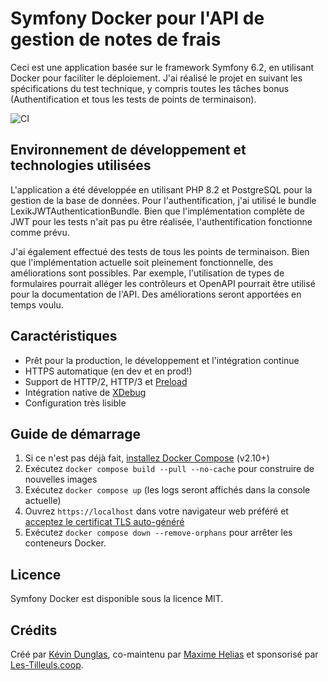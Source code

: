 # Symfony Docker pour l'API de gestion de notes de frais

Ceci est une application basée sur le framework Symfony 6.2, en utilisant Docker pour faciliter le déploiement. J'ai réalisé le projet en suivant les spécifications du test technique, y compris toutes les tâches bonus (Authentification et tous les tests de points de terminaison).

![CI](https://github.com/dunglas/symfony-docker/workflows/CI/badge.svg)

## Environnement de développement et technologies utilisées

L'application a été développée en utilisant PHP 8.2 et PostgreSQL pour la gestion de la base de données. Pour l'authentification, j'ai utilisé le bundle LexikJWTAuthenticationBundle. Bien que l'implémentation complète de JWT pour les tests n'ait pas pu être réalisée, l'authentification fonctionne comme prévu.

J'ai également effectué des tests de tous les points de terminaison. Bien que l'implémentation actuelle soit pleinement fonctionnelle, des améliorations sont possibles. Par exemple, l'utilisation de types de formulaires pourrait alléger les contrôleurs et OpenAPI pourrait être utilisé pour la documentation de l'API. Des améliorations seront apportées en temps voulu.

## Caractéristiques

* Prêt pour la production, le développement et l'intégration continue
* HTTPS automatique (en dev et en prod!)
* Support de HTTP/2, HTTP/3 et [Preload](https://symfony.com/doc/current/web_link.html)
* Intégration native de [XDebug](docs/xdebug.md)
* Configuration très lisible

## Guide de démarrage

1. Si ce n'est pas déjà fait, [installez Docker Compose](https://docs.docker.com/compose/install/) (v2.10+)
2. Exécutez `docker compose build --pull --no-cache` pour construire de nouvelles images
3. Exécutez `docker compose up` (les logs seront affichés dans la console actuelle)
4. Ouvrez `https://localhost` dans votre navigateur web préféré et [acceptez le certificat TLS auto-généré](https://stackoverflow.com/a/15076602/1352334)
5. Exécutez `docker compose down --remove-orphans` pour arrêter les conteneurs Docker.

## Licence

Symfony Docker est disponible sous la licence MIT.

## Crédits

Créé par [Kévin Dunglas](https://dunglas.fr), co-maintenu par [Maxime Helias](https://twitter.com/maxhelias) et sponsorisé par [Les-Tilleuls.coop](https://les-tilleuls.coop).
